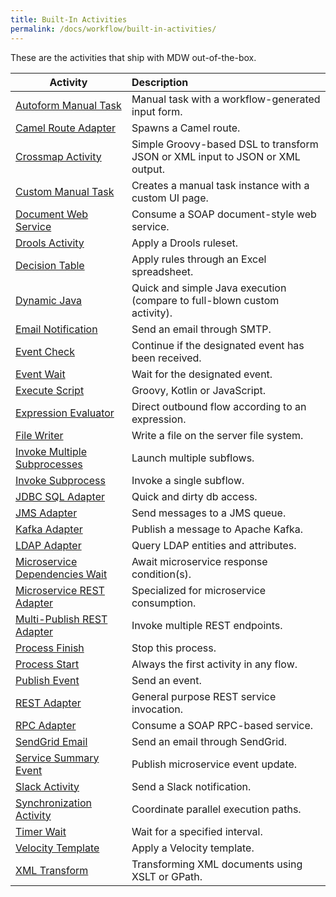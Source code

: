 ```yaml
---
title: Built-In Activities
permalink: /docs/workflow/built-in-activities/
---
```


These are the activities that ship with MDW out-of-the-box.

  Activity                                        | Description                                                |
  ------------------------------------------------|:-----------------------------------------------------------|
  [Autoform Manual Task](http://centurylinkcloud.github.io/mdw/docs/help/todo.html) | Manual task with a workflow-generated input form.
  [Camel Route Adapter](http://centurylinkcloud.github.io/mdw/docs/help/MDWCamelIntegration.html) | Spawns a Camel route.
  [Crossmap Activity](http://centurylinkcloud.github.io/mdw/docs/help/crossmap.html) | Simple Groovy-based DSL to transform JSON or XML input to JSON or XML output.
  [Custom Manual Task](http://centurylinkcloud.github.io/mdw/docs/help/taskAction.html) | Creates a manual task instance with a custom UI page.
  [Document Web Service](http://centurylinkcloud.github.io/mdw/docs/help/DocWebServiceAdapter.html) | Consume a SOAP document-style web service.
  [Drools Activity](http://centurylinkcloud.github.io/mdw/docs/help/droolsActivities.html) | Apply a Drools ruleset.
  [Decision Table](https://centurylinkcloud.github.io/mdw/docs/help/droolsActivities.html) | Apply rules through an Excel spreadsheet.
  [Dynamic Java](http://centurylinkcloud.github.io/mdw/docs/help/dynamicJavaActivity.html) | Quick and simple Java execution (compare to full-blown custom activity).
  [Email Notification](http://centurylinkcloud.github.io/mdw/docs/help/notification.html) | Send an email through SMTP.
  [Event Check](http://centurylinkcloud.github.io/mdw/docs/help/todo.html) | Continue if the designated event has been received. 
  [Event Wait](http://centurylinkcloud.github.io/mdw/docs/help/EventWaitActivity.html) | Wait for the designated event.
  [Execute Script](http://centurylinkcloud.github.io/mdw/docs/help/scriptActivity.html) | Groovy, Kotlin or JavaScript.
  [Expression Evaluator](http://centurylinkcloud.github.io/mdw/docs/help/todo.html) | Direct outbound flow according to an expression.
  [File Writer](http://centurylinkcloud.github.io/mdw/docs/help/FileWriterActivity.html) | Write a file on the server file system. 
  [Invoke Multiple Subprocesses](http://centurylinkcloud.github.io/mdw/docs/help/InvokeMultipleSubprocesses.html) | Launch multiple subflows.
  [Invoke Subprocess](http://centurylinkcloud.github.io/mdw/docs/help/InvokeSubProcessActivity.html) | Invoke a single subflow.
  [JDBC SQL Adapter](http://centurylinkcloud.github.io/mdw/docs/help/todo.html) | Quick and dirty db access.
  [JMS Adapter](http://centurylinkcloud.github.io/mdw/docs/help/JmsAdapter.html) | Send messages to a JMS queue.
  [Kafka Adapter](http://centurylinkcloud.github.io/mdw/docs/help/KafkaAdapter.html) | Publish a message to Apache Kafka.
  [LDAP Adapter](http://centurylinkcloud.github.io/mdw/docs/help/LdapAdapter.html) | Query LDAP entities and attributes.
  [Microservice Dependencies Wait](http://centurylinkcloud.github.io/mdw/docs/help/todo.html) | Await microservice response condition(s).
  [Microservice REST Adapter](http://centurylinkcloud.github.io/mdw/docs/help/todo.html) | Specialized for microservice consumption.
  [Multi-Publish REST Adapter](http://centurylinkcloud.github.io/mdw/docs/help/todo.html) | Invoke multiple REST endpoints.
  [Process Finish](http://centurylinkcloud.github.io/mdw/docs/help/ProcessFinishActivity.html) | Stop this process.
  [Process Start](http://centurylinkcloud.github.io/mdw/docs/help/ProcessStartActivity.html) | Always the first activity in any flow.
  [Publish Event](http://centurylinkcloud.github.io/mdw/docs/help/todo.html) | Send an event.
  [REST Adapter](http://centurylinkcloud.github.io/mdw/docs/help/RestfulAdapter.html) | General purpose REST service invocation.
  [RPC Adapter](http://centurylinkcloud.github.io/mdw/docs/help/RestfulAdapter.html) | Consume a SOAP RPC-based service.
  [SendGrid Email](http://centurylinkcloud.github.io/mdw/docs/help/todo.html) | Send an email through SendGrid.
  [Service Summary Event](http://centurylinkcloud.github.io/mdw/docs/help/todo.html) | Publish microservice event update.
  [Slack Activity](http://centurylinkcloud.github.io/mdw/docs/help/SlackActivity.html) | Send a Slack notification.
  [Synchronization Activity](http://centurylinkcloud.github.io/mdw/docs/help/synchronization.html) | Coordinate parallel execution paths.
  [Timer Wait](http://centurylinkcloud.github.io/mdw/docs/help/TimerWaitActivity.html) | Wait for a specified interval.
  [Velocity Template](http://centurylinkcloud.github.io/mdw/docs/help/todo.html) | Apply a Velocity template.
  [XML Transform](http://centurylinkcloud.github.io/mdw/docs/help/documentTransform.html) | Transforming XML documents using XSLT or GPath.
